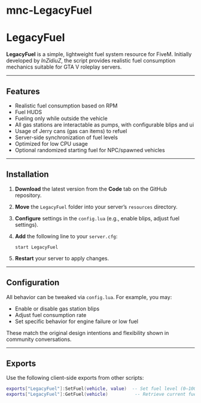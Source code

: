 # mnc-LegacyFuel
# LegacyFuel

**LegacyFuel** is a simple, lightweight fuel system resource for FiveM. Initially developed by *InZidiuZ*, the script provides realistic fuel consumption mechanics suitable for GTA V roleplay servers.

---

##  Features

- Realistic fuel consumption based on RPM  
- Fuel HUDS  
- Fueling only while outside the vehicle  
- All gas stations are interactable as pumps, with configurable blips and ui
- Usage of Jerry cans (gas can items) to refuel  
- Server-side synchronization of fuel levels  
- Optimized for low CPU usage  
- Optional randomized starting fuel for NPC/spawned vehicles 

---

##  Installation

1. **Download** the latest version from the **Code** tab on the GitHub repository.
2. **Move** the `LegacyFuel` folder into your server’s `resources` directory.  
3. **Configure** settings in the `config.lua` (e.g., enable blips, adjust fuel settings).  
4. **Add** the following line to your `server.cfg`:

    ```
    start LegacyFuel
    ```
   
5. **Restart** your server to apply changes.

---

##  Configuration

All behavior can be tweaked via `config.lua`. For example, you may:

- Enable or disable gas station blips  
- Adjust fuel consumption rate  
- Set specific behavior for engine failure or low fuel  

These match the original design intentions and flexibility shown in community conversations.

---

##  Exports

Use the following client-side exports from other scripts:

```lua
exports["LegacyFuel"]:SetFuel(vehicle, value)  -- Set fuel level (0–100)
exports["LegacyFuel"]:GetFuel(vehicle)          -- Retrieve current fuel level

